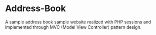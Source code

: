 # Address-Book
A sample address book sample website realized with PHP sessions and implemented through MVC (Model View Controller) pattern design.
